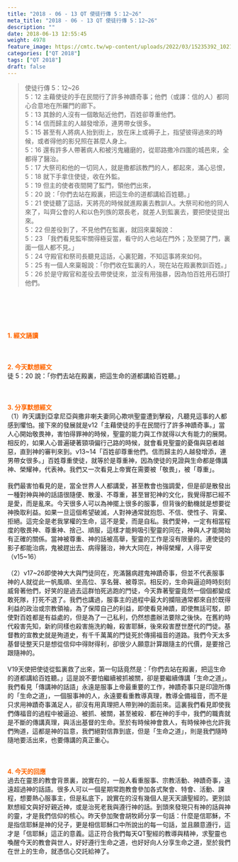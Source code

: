```yaml
---
title: "2018 - 06 - 13 QT 使徒行傳 5：12~26"
meta_title: "2018 - 06 - 13 QT 使徒行傳 5：12~26"
description: ""
date: 2018-06-13 12:55:45
weight: 4978
feature_image: https://cmtc.tw/wp-content/uploads/2022/03/15235392_10211799862337740_180693556567566654_o-1.webp
categories: ["QT 2018"]
tags: ["QT 2018"]
draft: false
---
```


<blockquote>使徒行傳 5：12~26<br />
5：12 主藉使徒的手在民間行了許多神蹟奇事；他們（或譯：信的人）都同心合意地在所羅門的廊下。<br />
5：13 其餘的人沒有一個敢貼近他們，百姓卻尊重他們。<br />
5：14 信而歸主的人越發增添，連男帶女很多。<br />
5：15 甚至有人將病人抬到街上，放在床上或褥子上，指望彼得過來的時候，或者得他的影兒照在甚麼人身上。<br />
5：16 還有許多人帶著病人和被污鬼纏磨的，從耶路撒冷四圍的城邑來，全都得了醫治。<br />
5：17 大祭司和他的一切同人，就是撒都該教門的人，都起來，滿心忌恨，<br />
5：18 就下手拿住使徒，收在外監。<br />
5：19 但主的使者夜間開了監門，領他們出來，<br />
5：20 說：「你們去站在殿裏，把這生命的道都講給百姓聽。」<br />
5：21 使徒聽了這話，天將亮的時候就進殿裏去教訓人。大祭司和他的同人來了，叫齊公會的人和以色列族的眾長老，就差人到監裏去，要把使徒提出來。<br />
5：22 但差役到了，不見他們在監裏，就回來稟報說：<br />
5：23 「我們看見監牢關得極妥當，看守的人也站在門外；及至開了門，裏面一個人都不見。」<br />
5：24 守殿官和祭司長聽見這話，心裏犯難，不知這事將來如何。<br />
5：25 有一個人來稟報說：「你們收在監裏的人，現在站在殿裏教訓百姓。」<br />
5：26 於是守殿官和差役去帶使徒來，並沒有用強暴，因為怕百姓用石頭打他們。</blockquote><br />
&nbsp;<br />
<br />
&nbsp;<br />
<br />
<span style="color: #ff6600;"><strong>1. </strong><strong>經文誦讀</strong></span><br />
<br />
<span style="color: #ff6600;"><strong> </strong></span><br />
<br />
<span style="color: #ff6600;"><strong>2. 今天默想</strong><strong>經文<br />
</strong></span>徒 5：20 說：「你們去站在殿裏，把這生命的道都講給百姓聽。」<br />
<br />
&nbsp;<br />
<br />
<span style="color: #ff6600;"><strong>3. 分享默想經文<br />
</strong></span>（1）昨天講到亞拿尼亞與撒非喇夫妻同心欺哄聖靈遭到擊殺，凡聽見這事的人都感到懼怕。接下來的發展就是v12「主藉使徒的手在民間行了許多神蹟奇事。」當人心開始敬畏神，害怕得罪神的時候，聖靈的能力與工作就得以大有能力的展開。相反的，如果人心普遍硬著頸項偏行己路的時候，就會看見聖靈的憂傷與惡者越惡，直到神的審判來到。v13~14「百姓卻尊重他們。信而歸主的人越發增添，連男帶女很多。」百姓尊重使徒，就等於是尊重神，因為使徒的見證與生命都是傳講神、榮耀神，代表神。我們又一次看見上帝實在需要被「敬畏」，被「尊重」。<br />
<br />
我們最害怕看見的是，當全世界人人都講愛，甚至教會也強調愛，但是卻是散發出一種對神與神的話語很隨便、散漫、不尊重，甚至冒犯神的文化，我覺得那已經不是愛，而是亂來。今天很多人可以為神擺上很多的服事，但背後的動機就是想要從神換取利益。如果一旦這個希望破滅，人對神通常就抱怨、不信、使性子、背棄、拒絕。這完全是老我掌權的生命，這不是愛，而是自私。我們愛神，一定有相當程度的敬畏神、尊重神、捨己、順服，這樣才能夠吸引聖靈的同在，神與人才能開始有正確的關係。當神被尊重、神的話被高舉，聖靈的工作是沒有限量的。連使徒的影子都能治病，鬼被趕出去、病得醫治，神大大同在，神得榮耀，人得平安（v15~16）<br />
<br />
（2）v17~26即使神大大與門徒同在，充滿醫病趕鬼神蹟奇事，但並不代表服事神的人就從此一帆風順、坐高位、享名聲、被尊崇。相反的，生命與逼迫時時刻刻威脅著他們，好笑的是過去這群怕死逃跑的門徒，今天靠著聖靈竟然一個個都變成敢死隊，打死不退了。我們也講過，服事主的過程中最大的攔阻通常都來自於既得利益的政治或宗教領袖，為了保障自己的利益，即使看見神蹟，即使無話可駁，即使對百姓都是有益處的，但是為了一己私利，仍然想盡辦法要除之後快。在舊約時代殺害先知，新約同樣也殺害施洗約翰，殺害耶穌，後來殺害歷世歷代的門徒。基督教的宣教史就是殉道史，有千千萬萬的門徒死於傳揚福音的道路。我們今天太多基督徒整天只是想從信仰中得財得利，卻很少人願意計算跟隨主的代價，是要捨己跟隨神的。<br />
<br />
V19天使把使徒從監裏救了出來，第一句話竟然是：「你們去站在殿裏，把這生命的道都講給百姓聽。」這是說不要怕繼續被抓被關，卻是要繼續傳講「生命之道」。我們看見「傳講神的話語」永遠是服事上帝最重要的工作，神蹟奇事只是印證所傳的「生命之道」，一個服事神的人，永遠要看重教導真理，教導全備福音，而不是只求用神蹟奇事滿足人，卻沒有用真理把人帶到神的面前來。這裏我們看見即使我們傳福音的過程中被逼迫、被抓、被關，甚至被殺．都在神的手中，我們的職責就是不斷的傳講真理，與活出基督的生命。至於有時候神會救人，有時候神也允許我們殉道，這都是神的旨意，我們絕對信靠到底，但是「生命之道」，則是我們隨時隨地要活出來，也要傳講的真正重心。<br />
<br />
&nbsp;<br />
<br />
<span style="color: #ff6600;"><strong>4. 今天的回應<br />
</strong></span>過去在靈恩的教會背景裏，說實在的，一般人看重服事、宗教活動、神蹟奇事，遠遠超過神的話語。很多人可以一個星期常跑教會參加各式聚會、特會、活動、課程，想要熱心服事主，但是私底下，說實在的沒有幾個人是天天讀聖經的。更別談默想經文與好好親近神，或是治死老我與遵行神的話。到頭來發現只有神的話與神的靈，才是我們信仰的核心。昨天參加聚會胡牧師分享一句話：什麼是信耶穌，不是指信耶穌是神的兒子，更是相信耶穌口中所說出的每一句話，並且願意遵行，這才是「信耶穌」這正的意義。這正符合我們每天QT聖經的教導與精神，求聖靈也喚醒今天的教會與世人，好好遵行生命之道，也好好向人分享生命之道，至於我們在世上的生命，就憑信心交託給神了。
        